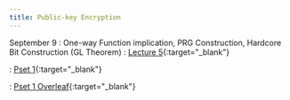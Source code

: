 ```yaml
---
title: Public-key Encryption
---
```


September 9
: One-way Function implication, PRG Construction, Hardcore Bit Construction (GL Theorem)
  : [Lecture 5](slides/Lecture5.pptx){:target="_blank"}  

  : [Pset 1](psets/CS55500_Pset_1.zip){:target="_blank"}  

  : [Pset 1 Overleaf](https://www.overleaf.com/read/grqcjktnyzwr#73fa80){:target="_blank"}